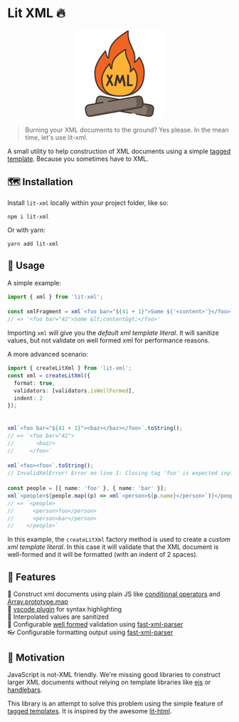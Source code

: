 # Lit XML 🔥

<p align="center">
  <img width="200" height="200" src="../vscode-lit-xml/images/icon.png">
</p>

> Burning your XML documents to the ground? Yes please. In the mean time, let's use lit-xml.

A small utility to help construction of XML documents using a simple [tagged template](https://developer.mozilla.org/en-US/docs/Web/JavaScript/Reference/Template_literals#Tagged_templates). Because you sometimes have to XML.

## 🗺️ Installation

Install `lit-xml` locally within your project folder, like so:

```shell
npm i lit-xml
```

Or with yarn:

```shell
yarn add lit-xml
```

## 🎁 Usage

A simple example:

```ts
import { xml } from 'lit-xml';

const xmlFragment = xml`<foo bar="${41 + 1}">Some ${'<content>'}</foo>`.toString();
// => '<foo bar="42">Some &lt;content&gt;</foo>'
```

Importing `xml` will give you the _default xml template literal_. It will sanitize values, but not validate on well formed xml for performance reasons. 

A more advanced scenario:

```ts
import { createLitXml } from 'lit-xml';
const xml = createLitXml({
  format: true,
  validators: [validators.isWellFormed],
  indent: 2
});


xml`<foo bar="${41 + 1}"><baz></baz></foo>`.toString();
// => `<foo bar="42">
//       <baz/> 
//     </foo>`

xml`<foo><foo>`.toString();
// InvalidXmlError! Error on line 1: Closing tag 'foo' is expected inplace of 'bar'. 

const people = [{ name: 'foo' }, { name: 'bar' }];
xml`<people>${people.map((p) => xml`<person>${p.name}</person>`)}</people>`.toString();
// => `<people>
//      <person>foo</person>
//      <person>bar</person>
//    </people>`
```

In this example, the `createLitXml` factory method is used to create a _custom xml template literal_. 
In this case it will validate that the XML document is well-formed and it will be formatted (with an indent of 2 spaces).

## 🚀 Features

🧩 Construct xml documents using plain JS like [conditional operators](https://developer.mozilla.org/en-US/docs/Web/JavaScript/Reference/Operators/Conditional_Operator) and [Array.prototype.map](https://developer.mozilla.org/en-US/docs/Web/JavaScript/Reference/Global_Objects/Array/map)  
💄 [vscode plugin](https://github.com/nicojs/lit-xml/tree/master/packages/vscode-lit-xml#lit-xml-vs-code-extension-) for syntax highlighting  
🚿 Interpolated values are sanitized  
📐 Configurable [well formed](https://www.w3resource.com/xml/well-formed.php) validation using [fast-xml-parser](https://www.npmjs.com/package/fast-xml-parser)    
👓 Configurable formatting output using [fast-xml-parser](https://www.npmjs.com/package/fast-xml-parser)  

## 💭 Motivation

JavaScript is not-XML friendly. We're missing good libraries to construct larger XML documents without relying on template libraries like [ejs](https://www.npmjs.com/package/ejs) or [handlebars](https://www.npmjs.com/package/handlebars). 

This library is an attempt to solve this problem using the simple feature of [tagged templates](https://developer.mozilla.org/en-US/docs/Web/JavaScript/Reference/Template_literals#Tagged_templates). It is inspired by the awesome [lit-html](https://www.npmjs.com/package/lit-html).

